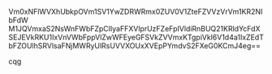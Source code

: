 Vm0xNFlWVXhUbkpOVm1SV1YwZDRWRmx0ZUV0V1ZteFZVVzVrVm1KR2NIbFdW
M1JQVmxaS2NsWnFWbFZpClIyaFFXVlprUzFZeFpIVldiRnBUQ21KRldYcFdX
SEJEVkRKU1IxVnVWbFppVlZwWFEyeGFSVkZVVmxKTgpiVkl6V1d4a1IxZEdT
bFZOUlhSRVlsaFNjMWRyUlRsUVVXOUxXVEpPYmdvS2FXeG0KCmJ4eg==

cqg